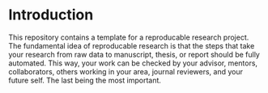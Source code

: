 # Introduction

This repository contains a template for a reproducable research project. The fundamental idea of reproducable research is that the steps that take your research from raw data to manuscript, thesis, or report should be fully automated. This way, your work can be checked by your advisor, mentors, collaborators, others working in your area, journal reviewers, and your future self. The last being the most important. 

